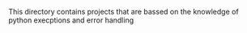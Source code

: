 This directory contains projects that are bassed on the knowledge of python execptions and error handling
